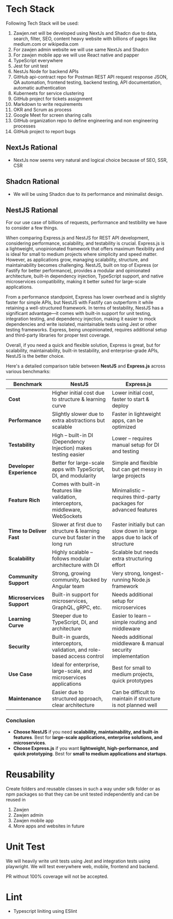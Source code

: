 # Tech Stack

Following Tech Stack will be used:

1. Zawjen.net will be developed using NextJs and Shadcn due to data, search, filter, SEO, content heavy website with billions of pages like medium.com or wikipedia.com
2. For zawjen admin website we will use same NextJs and Shadcn
3. For zawjen mobile app we will use React native and papper
4. TypeScript everywhere
5. Jest for unit test
6. NestJs Node for backend APIs
7. GitHub api-contract repo for Postman REST API request response JSON, QA automation, frontend testing, backend testing, API documentation, automatic authentication 
8. Kuberneets for service clustering
9. GitHub project for tickets assignment 
10. Markdown to write requirements 
11. OKR and Scrum as process
12. Google Meet for screen sharing calls
13. GitHub organization repo to define engineering and non engineering processes
14. GitHub project to report bugs

## NextJs Rational

- NextJs now seems very natural and logical choice because of SEO, SSR, CSR

## Shadcn Rational

- We will be using Shadcn due to its performance and minimalist design.

## NestJS Rational

For our use case of billions of requests, performance and testibility we have to consider a few things.

When comparing Express.js and NestJS for REST API development, considering performance, scalability, and testability is crucial. Express.js is a lightweight, unopinionated framework that offers maximum flexibility and is ideal for small to medium projects where simplicity and speed matter. However, as applications grow, managing scalability, structure, and maintainability becomes challenging. NestJS, built on top of Express (or Fastify for better performance), provides a modular and opinionated architecture, built-in dependency injection, TypeScript support, and native microservices compatibility, making it better suited for large-scale applications.

From a performance standpoint, Express has lower overhead and is slightly faster for simple APIs, but NestJS with Fastify can outperform it while retaining a well-structured framework. In terms of testability, NestJS has a significant advantage—it comes with built-in support for unit testing, integration testing, and dependency injection, making it easier to mock dependencies and write isolated, maintainable tests using Jest or other testing frameworks. Express, being unopinionated, requires additional setup and third-party libraries for proper test coverage.

Overall, if you need a quick and flexible solution, Express is great, but for scalability, maintainability, built-in testability, and enterprise-grade APIs, NestJS is the better choice.

Here's a detailed comparison table between **NestJS** and **Express.js** across various benchmarks:  

| Benchmark              | **NestJS**                                       | **Express.js**                                   |
|------------------------|------------------------------------------------|------------------------------------------------|
| **Cost**               | Higher initial cost due to structure & learning curve | Lower initial cost, faster to start & deploy |
| **Performance**        | Slightly slower due to extra abstractions but scalable | Faster in lightweight apps, can be optimized |
| **Testability**        | High – built-in DI (Dependency Injection) makes testing easier | Lower – requires manual setup for DI and testing |
| **Developer Experience** | Better for large-scale apps with TypeScript, DI, and modularity | Simple and flexible but can get messy in large projects |
| **Feature Rich**       | Comes with built-in features like validation, interceptors, middleware, WebSockets | Minimalistic – requires third-party packages for advanced features |
| **Time to Deliver Fast** | Slower at first due to structure & learning curve but faster in the long run | Faster initially but can slow down in large apps due to lack of structure |
| **Scalability**        | Highly scalable – follows modular architecture with DI | Scalable but needs extra structuring effort |
| **Community Support**  | Strong, growing community, backed by Angular team | Very strong, longest-running Node.js framework |
| **Microservices Support** | Built-in support for microservices, GraphQL, gRPC, etc. | Needs additional setup for microservices |
| **Learning Curve**     | Steeper due to TypeScript, DI, and architecture | Easier to learn – simple routing and middleware |
| **Security**           | Built-in guards, interceptors, validation, and role-based access control | Needs additional middleware & manual security implementation |
| **Use Case**          | Ideal for enterprise, large-scale, and microservices applications | Best for small to medium projects, quick prototypes |
| **Maintenance**       | Easier due to structured approach, clear architecture | Can be difficult to maintain if structure is not planned well |

### **Conclusion**  
- **Choose NestJS** if you need **scalability, maintainability, and built-in features**. Best for **large-scale applications, enterprise solutions, and microservices**.  
- **Choose Express.js** if you want **lightweight, high-performance, and quick prototyping**. Best for **small to medium applications and startups**.  

# Reusability

Create folders and reusable classes in such a way under sdk folder or as npm packages so that they can be unit tested independently and can be reused in

1. Zawjen
2. Zawjen admin 
3. Zawjen mobile app
4. More apps and websites in future

# Unit Test
We will heavily write unit tests using Jest and integration tests using playwright. We will test everywhere web, mobile, frontend and backend.

PR without 100% coverage will not be accepted.

# Lint

- Typescript liniting using ESlint